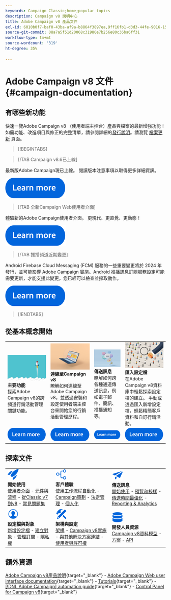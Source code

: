 ```yaml
---
keywords: Campaign Classic;home;popular topics
description: Campaign v8 說明中心
title: Adobe Campaign v8 產品文件
exl-id: 6010b0f7-baf0-43ba-af9a-b8864f3897ea,9ff16fb1-d3d3-44fe-9016-15abffdbc74e
source-git-commit: 08a7a5f51d20068c31980e7b256e80c36ba6ff31
workflow-type: tm+mt
source-wordcount: '319'
ht-degree: 35%

---
```


# Adobe Campaign v8 文件 {#campaign-documentation}

## 有哪些新功能

快速一覽Adobe Campaign v8 （使用者端主控台）產品與檔案的最新增強功能！ 如需功能、改進項目與修正的完整清單，請參閱詳細的[發行說明](start/release-notes.md)。請瀏覽 [檔案更新](start/documentation-updates.md) 頁面。

>[!BEGINTABS]

>[!TAB Campaign v8.6已上線]

最新版Adobe Campaign現已上線。 閱讀版本注意事項以取得更多詳細資訊。

[![影像](assets/do-not-localize/learn-more-button.svg)](start/release-notes.md)


>[!TAB 全新Campaign Web使用者介面]

體驗新的Adobe Campaign使用者介面。 更現代、更直覺、更動態！

[![影像](assets/do-not-localize/learn-more-button.svg)](start/campaign-ui.md#ac-web-ui)


>[!TAB 推播頻道近期變更]

Android Firebase Cloud Messaging (FCM) 服務的一些重要變更將於 2024 年發行，並可能影響 Adobe Campaign 實施。Android 推播訊息訂閱服務設定可能需要更新，才能支援此變更。您已經可以檢查並採取動作。

[![影像](assets/do-not-localize/learn-more-button.svg)](../technotes/upgrades/push-technote.md)



>[!ENDTABS]

## 從基本概念開始

<table style="table-layout:fixed">
  <tr style="border: 0;">
    <td>
    <a href="start/whats-new.md"><img src="assets/do-not-localize/start-capabilities.png"></a>
    <div><strong>主要功能</strong><br/>探索Adobe Campaign v8的跨頻道行銷活動管理關鍵功能。</div>
    </td>
    <td>
    <a href="start/connect.md"><img src="assets/do-not-localize/start-connect.jpeg"></a>
    <div><strong>連線至Campaign v8</strong><br/>瞭解如何連線至Adobe Campaign v8，並透過安裝和設定使用者端主控台來開始您的行銷活動管理歷程。</div><br/>
    </td>
    <td>
    <a href="start/create-message.md"><img src="assets/do-not-localize/start-send.jpeg"></a>
    <div><strong>傳送訊息</strong><br/>瞭解如何跨各種通道傳送訊息，例如電子郵件、簡訊、推播通知等。
    </div></td>
    <td>
    <a href="audiences/create-profiles.md"><img src="assets/do-not-localize/start-profiles.png"></a>
    <div><strong>匯入設定檔</strong><br/>在Adobe Campaign v8資料庫中輕鬆探索設定檔的建立。 手動或透過匯入新增設定檔，輕鬆精簡客戶資料和自訂行銷活動。</div>
    </td>
  </tr>
  <tr style="border: 0;">
    <td align="center"><a href="start/whats-new.md"><img src="assets/do-not-localize/learn-more-button.svg"></a></td>
    <td align="center"><a href="start/connect.md"><img src="assets/do-not-localize/learn-more-button.svg"></a></td>
    <td align="center"><a href="start/create-message.md"><img src="assets/do-not-localize/learn-more-button.svg"></a></td>
    <td align="center"><a href="audiences/create-profiles.md"><img src="assets/do-not-localize/learn-more-button.svg"></a></td>
    </tr>
</table>

## 探索文件

<table style="table-layout:auto">
  <tr style="border: 0;">
    <td>
      <img src="assets/do-not-localize/icon-start.svg" width="35px">
    <br/>
      <strong>開始使用</strong><br/><a href="start/campaign-ui.md">使用者介面</a> - <a href="start/ac-components.md">元件與流程</a> - <a href="start/v7-to-v8.md">從Classic v7到v8</a> - <a href="start/campaign-faq.md">常見問題集</a>
    </td>
    <td>
      <img src="assets/do-not-localize/icon-experience.svg" width="35px">
    <br/>
      <strong>客戶體驗</strong><br/><a href="../automation/workflow/about-workflows.md" target="_blank">使用工作流程自動化</a> - <a href="../automation/campaigns/set-up-campaigns.md" target="_blank">Campaign策劃</a> - <a href="interaction/interaction.md">決定管理</a> - <a href="send/personalize.md">個人化</a>
    </td>
    <td>
      <img src="assets/do-not-localize/icon-send.svg" width="35px">
    <br/>
      <strong>傳送訊息</strong><br/><a href="start/create-message.md">開始使用</a> - <a href="send/preview-and-proof.md">預覽和校樣</a> - <a href="send/predictive.md">傳送時間最佳化</a> - <a href="reporting/gs-reporting.md">Reporting &amp; Analytics</a>
    </td>
  </tr>
  <tr style="border: 0;">
    <td>
      <img src="assets/do-not-localize/icon_profile-audience.svg" width="35px">
    <br/>
      <strong>設定檔與對象</strong><br/><a href="audiences/create-profiles.md">新增設定檔</a> - <a href="audiences/create-audiences.md">建立對象</a> - <a href="start/subscriptions.md">管理訂閱</a> - <a href="start/privacy.md">隱私權</a>
    </td>
    <td>
      <img src="assets/do-not-localize/icon-configure.svg" width="35px">
    <br/>
      <strong>架構與設定</strong><br/><a href="architecture/architecture.md">架構</a> - <a href="start/implement.md">Campaign v8實施</a> - <a href="connect/integration.md">與其他解決方案連結</a> - <a href="start/gs-permissions.md">使用者與許可權</a>
    </td>
    <td>
      <img src="assets/do-not-localize/icon-dev.svg" width="35px">
    <br/>
      <strong>開發人員資源</strong><br/><a href="dev/datamodel.md">Campaign v8資料模型</a> - <a href="dev/schemas.md">方案</a> - <a href="dev/api.md">API</a>
    </td>
  </tr>
</table>

## 額外資源

[Adobe Campaign v8產品說明](https://helpx.adobe.com/tw/legal/product-descriptions/adobe-campaign-managed-cloud-services.html){target="_blank"} - [Adobe Campaign Web user interface documentation](https://experienceleague.adobe.com/docs/campaign-web/v8/campaign-web-home.html?lang=zh-Hant){target="_blank"} - [Tutorials](https://experienceleague.adobe.com/docs/campaign-learn/tutorials/overview.html?lang=zh-Hant){target="_blank"} - [[!DNL Adobe Campaign] automation guide](https://experienceleague.adobe.com/docs/campaign/automation/home.html?lang=zh-Hant){target="_blank"} - [Control Panel for Campaign v8](https://experienceleague.adobe.com/docs/control-panel/using/discover-control-panel/key-features.html?lang=zh-Hant){target="_blank"}

